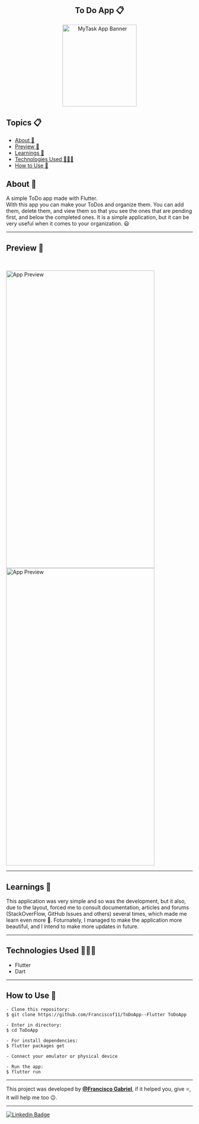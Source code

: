 <h2 align="center">To Do App 📋</h2>
<p align="center">
    <img src="https://i.imgur.com/aS9PRf0.jpg" width="200" height="220" border-radius="10" alt="MyTask App Banner" />
</p>

   <h2>Topics 📋</h2>

  <p>
   
   - [About 📖](#about-)
   - [Preview 📱](#preview-)
   - [Learnings 🤯](#---learnings----)
   - [Technologies Used 👨🏽‍💻](#---technologies-used----)
   - [How to Use 🤔](#how-to-use-)
   </p>

   <h2>About 📖</h2>
   
   <p>   
      A simple ToDo app made with Flutter.<br>
      With this app you can make your ToDos and organize them. You can add them, delete them, and view them so that you see the ones that are pending first, and below the completed ones. It is a simple application, but it can be very useful when it comes to your organization. 😃
   </p>

---

   <h2>Preview 📱</h2><br>

   <p a>
   <img src="https://i.imgur.com/h5qmPPI.gif" width="400" height="800" alt="App Preview"> 
   <img src="https://i.imgur.com/wstambY.jpg" width="400" height="800" alt="App Preview">
   </p>

---

 <h2>
   Learnings 🤯
   </h2>

   This application was very simple and so was the development, but it also, due to the layout, forced me to consult documentation, articles and forums (StackOverFlow, GitHub Issues and others) several times, which made me learn even more 🤯. Foturnately, I managed to make the application more beautiful, and I intend  to make more updates in future.

---

 <h2>
   Technologies Used 👨🏽‍💻
   </h2>
   
  * Flutter
  * Dart
  
---

   <h2>How to Use 🤔</h2>

   ```   
   - Clone this repository:
   $ git clone https://github.com/Franciscof11/ToDoApp--Flutter ToDoApp

   - Enter in directory:
   $ cd ToDoApp

   - For install dependencies:
   $ flutter packages get
   
   - Connect your emulator or physical device

   - Run the app: 
   $ flutter run
   ```

---

   This project was developed by **[@Francisco Gabriel](https://www.linkedin.com/in/franciscossg/)**, 
   if it helped you, give ⭐, it will help me too 😉.
    
---

   <div>

   [![Linkedin Badge](https://img.shields.io/badge/-Francisco%20Gabriel-292929?style=flat-square&logo=Linkedin&logoColor=blue&link=https://www.linkedin.com/in/franciscossg/)](https://www.linkedin.com/in/franciscossg/)

   </div>

